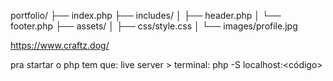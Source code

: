 portfolio/
├── index.php
├── includes/
│   ├── header.php
│   └── footer.php
├── assets/
│   ├── css/style.css
│   └── images/profile.jpg

https://www.craftz.dog/

pra startar o php tem que:
live server >
terminal: php -S localhost:<código>